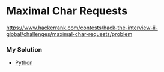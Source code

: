 # Maximal Char Requests

https://www.hackerrank.com/contests/hack-the-interview-ii-global/challenges/maximal-char-requests/problem

### My Solution

- [Python](distribution-in-m-bins.py)